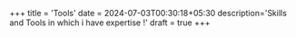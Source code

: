 +++
title = 'Tools'
date = 2024-07-03T00:30:18+05:30
description='Skills and Tools in which i have expertise !'
draft = true
+++